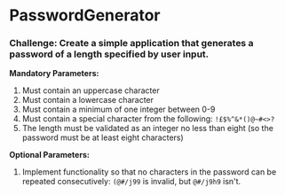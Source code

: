 # PasswordGenerator
### Challenge: Create a simple application that generates a password of a length specified by user input.

**Mandatory Parameters:**
1) Must contain an uppercase character
2) Must contain a lowercase character
3) Must contain a minimum of one integer between 0-9
4) Must contain a special character from the following: `!£$%^&*()@~#<>?`
5) The length must be validated as an integer no less than eight (so the password must be at least eight characters)

**Optional Parameters:**
1) Implement functionality so that no characters in the password can be repeated consecutively: `(@#/j99` is invalid, but `@#/j9h9` isn't.
